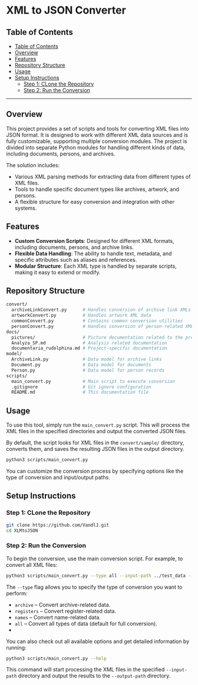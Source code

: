 # XML to JSON Converter

## Table of Contents
- [Table of Contents](#table-of-contents)
- [Overview](#overview)
- [Features](#features)
- [Repository Structure](#repository-structure)
- [Usage](#usage)
- [Setup Instructions](#setup-instructions)
  - [Step 1: CLone the Repository](#step-1-clone-the-repository)
  - [Step 2: Run the Conversion](#step-2-run-the-conversion)

---

## Overview
This project provides a set of scripts and tools for converting XML files into JSON format. It is designed to work with different XML data sources and is fully customizable, supporting multiple conversion modules. The project is divided into separate Python modules for handling different kinds of data, including documents, persons, and archives.

The solution includes:
- Various XML parsing methods for extracting data from different types of XML files.
- Tools to handle specific document types like archives, artwork, and persons.
- A flexible structure for easy conversion and integration with other systems.

## Features
- **Custom Conversion Scripts**: Designed for different XML formats, including documents, persons, and archive links.
- **Flexible Data Handling**: The ability to handle text, metadata, and specific attributes such as aliases and references.
- **Modular Structure**: Each XML type is handled by separate scripts, making it easy to extend or modify.

## Repository Structure

```bash
convert/
  archiveLinkConvert.py      # Handles conversion of archive link XMLs
  artworkConvert.py          # Handles artwork XML data
  commonConvert.py           # Contains common conversion utilities
  personConvert.py           # Handles conversion of person-related XMLs
docs/
  pictures/                  # Picture documentation related to the project
  Analyza_SP.md              # Analysis related documentation
  documentaria_rudolphina.md # Project-specific documentation
model/
  ArchiveLink.py             # Data model for archive links
  Document.py                # Data model for documents
  Person.py                  # Data model for person records
scripts/
  main_convert.py            # Main script to execute conversion
  .gitignore                 # Git ignore configuration
  README.md                  # This documentation file
```

## Usage

To use this tool, simply run the `main_convert.py` script. This will process the XML files in the specified directories and output the converted JSON files.

By default, the script looks for XML files in the `convert/sample/` directory, converts them, and saves the resulting JSON files in the output directory.

```bash
python3 scripts/main_convert.py
```

You can customize the conversion process by specifying options like the type of conversion and input/output paths.

## Setup Instructions

### Step 1: CLone the Repository

```bash
git clone https://github.com/VandlJ.git
cd XLMtoJSON
```

### Step 2: Run the Conversion

To begin the conversion, use the main conversion script. For example, to convert all XML files:
```bash
python3 scripts/main_convert.py --type all --input-path ../test_data --output-path ../test_data/output
```

The `--type` flag allows you to specify the type of conversion you want to perform:
- `archive` – Convert archive-related data.
- `registers` – Convert register-related data.
- `names` – Convert name-related data.
- `all` – Convert all types of data (default for full conversion).
- 
You can also check out all available options and get detailed information by running:
```bash
python3 scripts/main_convert.py --help
```

This command will start processing the XML files in the specified `--input-path` directory and output the results to the `--output-path` directory.
